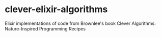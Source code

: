clever-elixir-algorithms
========================

Elixir implementations of code from Brownlee's book Clever Algorithms: Nature-Inspired Programming Recipes
